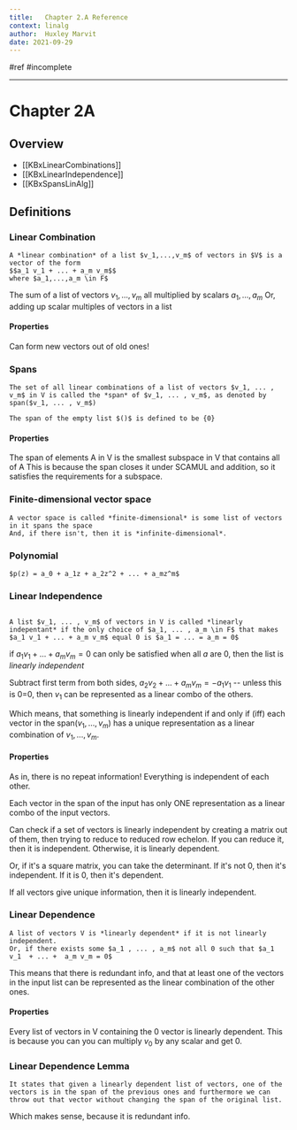 ```yaml
---
title:   Chapter 2.A Reference
context: linalg
author:  Huxley Marvit
date: 2021-09-29
---
```


#ref #incomplete

***

# Chapter 2A

## Overview

- [[KBxLinearCombinations]]
- [[KBxLinearIndependence]]
- [[KBxSpansLinAlg]]









## Definitions

### Linear Combination
```ad-def
A *linear combination* of a list $v_1,...,v_m$ of vectors in $V$ is a vector of the form 
$$a_1 v_1 + ... + a_m v_m$$
where $a_1,...,a_m \in F$
```
The sum of a list of vectors $v_1, ... , v_m$ all multiplied by scalars $a_1, ... , a_m$
Or, adding up scalar multiples of vectors in a list


#### Properties
Can form new vectors out of old ones!

### Spans
```ad-def
The set of all linear combinations of a list of vectors $v_1, ... , v_m$ in V is called the *span* of $v_1, ... , v_m$, as denoted by span($v_1, ... , v_m$)

The span of the empty list $()$ is defined to be {0}
```

#### Properties
The span of elements A in V is the smallest subspace in V that contains all of A
This is because the span closes it under SCAMUL and addition, so it satisfies the requirements for a subspace.

### Finite-dimensional vector space
```ad-def
A vector space is called *finite-dimensional* is some list of vectors in it spans the space
And, if there isn't, then it is *infinite-dimensional*.
```

### Polynomial
```ad-def
$p(z) = a_0 + a_1z + a_2z^2 + ... + a_mz^m$
```


### Linear Independence

```ad-def

A list $v_1, ... , v_m$ of vectors in V is called *linearly indepentant* if the only choice of $a_1, ... , a_m \in F$ that makes $a_1 v_1 + ... + a_m v_m$ equal 0 is $a_1 = ... = a_m = 0$

```

if $a_1 v_1 + ... + a_m v_m = 0$ can only be satisfied when all $a$ are 0, then the list is *linearly independent*

Subtract first term from both sides, $a_2 v_2 + ... + a_m v_m = -a_1 v_1$  -- unless this is 0=0, then $v_1$ can be represented as a linear combo of the others.

Which means, that something is linearly independent if and only if (iff) each vector in the span($v_1, ... , v_m$) has a unique representation as a linear combination of $v_1, ... , v_m$.


#### Properties
As in, there is no repeat information! Everything is independent of each other.

Each vector in the span of the input has only ONE representation as a linear combo of the input vectors.

Can check if a set of vectors is linearly independent by creating a matrix out of them, then trying to reduce to reduced row echelon. If you can reduce it, then it is independent. Otherwise, it is linearly dependent.

Or, if it's a square matrix, you can take the determinant. If it's not 0, then it's independent. If it is 0, then it's dependent.

If all vectors give unique information, then it is linearly independent.



### Linear Dependence
```ad-def
A list of vectors V is *linearly dependent* if it is not linearly independent. 
Or, if there exists some $a_1 , ... , a_m$ not all 0 such that $a_1 v_1  + ... +  a_m v_m = 0$
```
This means that there is redundant info, and that at least one of the vectors in the input list can be represented as the linear combination of the other ones.


#### Properties

Every list of vectors in V containing the 0 vector is linearly dependent. This is because you can you can multiply $v_0$ by any scalar and get 0.


### Linear Dependence Lemma

```ad-def
It states that given a linearly dependent list of vectors, one of the vectors is in the span of the previous ones and furthermore we can throw out that vector without changing the span of the original list.
```
Which makes sense, because it is redundant info.













